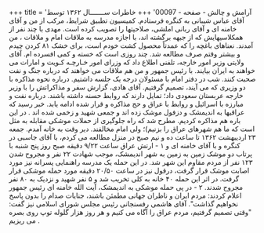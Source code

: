 +++
title = 'آرامش و چالش - صفحه - 00097'
+++
خاطرات ســـــــال ۱۳۶۲ توسط آقای عباس شیبانی به کنگره فرستادم. کمیسیون تطبيق شرایط، مرکب از من و آقای خامنه ای و آقای ربانی املشی، صلاحیتها را تصویب کرده است. مهدی با چند نفر از همکلاسیهایش که از جبهه برگشته اند، با اجازه مدرسه به ملاقات امام و ملاقات ، من آمدند. نعناهای باغچه را که عمدتاً محصول کشت خودم است، برای خشک ۸۱ کردن چیدم و بیشتر وقتم صرف مطالعه شد. چند روزی است که خسته و کمی افسرده ام. آقای ولایتی وزیر امور خارجه، تلفنی اطلاع داد که وزرای امور خـارچـه کـویت و امارات می خواهند به ایران بیایند. با رئیس جمهور و من هم ملاقات می خواهند که درباره جنگ و نفت صحبت کنند. شب در دفتر امام با مسئولان درجه یک جلسه داشتیم. درباره نحوه مذاکره با دو وزیری که می آیند، تصمیم گرفتیم. آقای هادی، گزارش سفر و مذاکراتش را با وزیر خارجه عربستان سعودی داد؛ تمایل دارند که روابط حسنه داشته باشند. درباره نفت و مبارزه با اسرائیل و روابط با عراق و حج مذاکره و قرار شده ادامه یابد. خبر رسید که عراقیها به اندیمشک و دزفول موشک زده اند و جمعی شهید و زخمی شده اند . در این باره هم مذاکره کردیم. مطرح شد که راه جلوگیری از حملات موشکی مقابله به مثل است که ما هم شهرهای عراق را بزنیم)؛ ولی امام مخالفند. دیر وقت به خانه آمدم. جمعه ۲۳ اردیبهشت ۱۳۶۲ تا ساعت ده و نیم صبح در منزل مطالعه می کردم، با آقای جاسبی در کنگره و با آقای خامنه ای و ۱ - ارتش عراق ساعت ۹/۲۲ دقیقه صبح روز پنج شنبه با پرتاب دو موشک زمین به زمین به شهر اندیمشک، موجب شهادت ۲۲ نفر و مجروح شدن ۱۲۳ نفر از مردم مقاوم این شهر شد. در این حمله یک مدرسه راهنمایی پسرانه نیز مورد اصابت موشک قرار گرفت، درقول نیز در ساعت ۲۰/۵۰ دقیقه مورد حمله موشکی قرار گرفت. در اثر این حمله ۴۰ خانه به کلی تخریب شد و ۵ نفر شهید و نزدیک به ۸۰ نفر مجروح شدند. ۲ - در پی حمله موشکی به اندیمشک، آیت الله خامنه ای رئیس جمهور اعلام کردند: مردم ایران و ناظران جهانی مطمئن باشند، جنایات صدام را بدون پاسخ نخواهیم گذاشت". آقای هاشمی رفسنجانی رئیس مجلس شورای اسلامی نیز گفت: "وقتی تصمیم گرفتیم، مردم عراق را آگاه می کنیم و هر روز هزار گلوله توپ روی بصره می ریزیم .